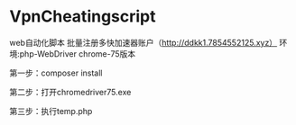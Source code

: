 # VpnCheatingscript
web自动化脚本
批量注册多快加速器账户（http://ddkk1.7854552125.xyz）
环境:php-WebDriver
    chrome-75版本
    


第一步：composer install

第二步：打开chromedriver75.exe

第三步：执行temp.php

